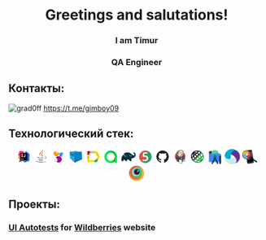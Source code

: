 
<h1 align="center">Greetings and salutations!</h1>
<h3 align="center">I am Timur</h3>
<h3 align="center">QA Engineer</h3>

## Контакты:

![grad0ff](https://img.shields.io/badge/Telegram-blue?style=plastic&logo=telegram&link=https://t.me/gimboy09)
https://t.me/gimboy09

## Технологический стек:

<p align="center">
<img width="6%" title="IntelliJ IDEA" src="readme_design/logo/Intelij_IDEA.svg">
<img width="6%" title="Java" src="readme_design/logo/Java.svg">
<img width="6%" title="Selenide" src="readme_design/logo/Selenide.svg">
<img width="6%" title="Selenoid" src="readme_design/logo/Selenoid.svg">
<img width="6%" title="Allure Report" src="readme_design/logo/Allure_Report.svg">
<img width="6%" title="Allure Test Ops" src="readme_design/logo/Allure_Test_Ops.svg">
<img width="6%" title="Gradle" src="readme_design/logo/Gradle.svg">
<img width="6%" title="JUnit5" src="readme_design/logo/JUnit5.svg">
<img width="6%" title="GitHub" src="readme_design/logo/GitHub.svg">
<img width="6%" title="Jenkins" src="readme_design/logo/Jenkins.svg">
<img width="6%" title="Rest Assured" src="readme_design/logo/Rest_Assured.png">
<img width="6%" title="Android Studio" src="readme_design/logo/androidstudio.svg">
<img width="6%" title="Appium" src="readme_design/logo/appium.svg">
<img width="6%" title="Appium Inspector" src="readme_design/logo/appium_inspector.png">
<img width="6%" title="Browserstack" src="readme_design/logo/browserstack.svg">
</p>

## Проекты:
### <a target="_blank" href="https://github.com/gimboIT/WB_Test">UI Autotests</a> for <a target="_blank" href="https://wildberries.ru/"> Wildberries</a> website


